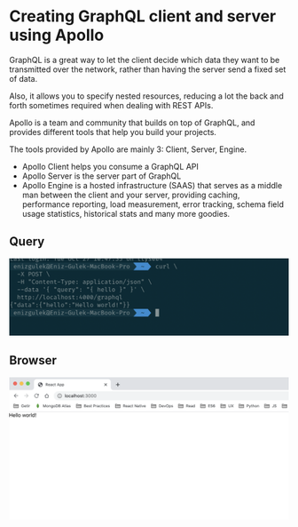 # Creating GraphQL client and server using Apollo

GraphQL is a great way to let the client decide which data they want to be transmitted over the network, rather than having the server send a fixed set of data.

Also, it allows you to specify nested resources, reducing a lot the back and forth sometimes required when dealing with REST APIs.

Apollo is a team and community that builds on top of GraphQL, and provides different tools that help you build your projects.

The tools provided by Apollo are mainly 3: Client, Server, Engine.

- Apollo Client helps you consume a GraphQL API
- Apollo Server is the server part of GraphQL
- Apollo Engine is a hosted infrastructure (SAAS) that serves as a middle man between the client and your server, providing caching, performance reporting, load measurement, error tracking, schema field usage statistics, historical stats and many more goodies.

## Query

![curl.png](./assets/curl.png)

## Browser

![browser.png](./assets/browser.png)
